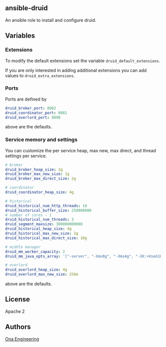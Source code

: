 ## ansible-druid

An ansible role to install and configure druid.

## Variables

### Extensions

To modify the default extensions set the variable `druid_default_extensions`.

If you are only interested in adding additional extensions you can add values to `druid_extra_extensions`.

### Ports

Ports are defined by

```yml
druid_broker_port: 8082
druid_coordinator_port: 8081
druid_overlord_port: 8090
```

above are the defaults.


### Service memory and settings

You can customize the per service heap, max new, max direct, and thread settings per service.

```yml
# broker
druid_broker_heap_size: 2g
druid_broker_max_new_size: 1g
druid_broker_max_direct_size: 2g

# coordinator
druid_coordinator_heap_size: 4g

# historical
druid_historical_num_http_threads: 10
druid_historical_buffer_size: 250000000
# number of cores - 1
druid_historical_num_threads: 3
druid_segment_maxsize: 300000000000
druid_historical_heap_size: 4g
druid_historical_max_new_size: 2g
druid_historical_max_direct_size: 10g

# middle manager
druid_mm_worker_capacity: 2
druid_mm_java_opts_array: '["-server", "-Xmx8g", "-Xms4g", "-XX:+UseG1GC", "-XX:G1HeapRegionSize=16m", "-XX:MaxDirectMemorySize=10240g", "-XX:MaxGCPauseMillis=100", "-XX:+PrintGCDetails", "-XX:+PrintGCTimeStamps", "-XX:+PrintReferenceGC", "-XX:+PrintAdaptiveSizePolicy", "-XX:+ExitOnOutOfMemoryError", "-Duser.timezone=UTC", "-Dfile.encoding=UTF-8"]'

# overlord
druid_overlord_heap_size: 4g
druid_overlord_max_new_size: 256m
```

above are the defaults.

## License

Apache 2

## Authors

[Ona Engineering](https://ona.io)
